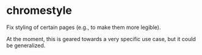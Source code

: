 chromestyle
===========

Fix styling of certain pages (e.g., to make them more legible).

At the moment, this is geared towards a very specific use case,
but it could be generalized.

